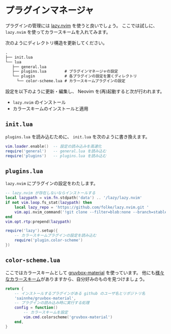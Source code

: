 # プラグインマネージャ

プラグインの管理には [lazy.nvim](https://github.com/folke/lazy.nvim) を使うと良いでしょう。
ここでは試しに、 `lazy.nvim` を使ってカラースキームを入れてみます。

次のようにディレクトリ構造を更新してください。

```txt
.
├── init.lua
└── lua
   ├── general.lua
   ├── plugins.lua        # プラグインマネージャの設定
   └── plugin             # 各プラグインの設定を置くディレクトリ
     └── color-scheme.lua # カラースキームプラグインの設定
```

設定を以下のように更新・編集し、 Neovim を(再)起動すると次が行われます。

- `lazy.nvim` のインストール
- カラースキームのインストールと適用

## `init.lua`

`plugins.lua` を読み込むために、 `init.lua` を次のように書き換えます。

```lua
vim.loader.enable()  -- 設定の読み込みを高速化
require('general')   -- general.lua を読み込む
require('plugins')   -- plugins.lua を読み込む
```

## `plugins.lua`

`lazy.nvim` にプラグインの設定をわたします。

```lua
-- lazy.nvim が存在しないならインストールする
local lazypath = vim.fn.stdpath('data') .. '/lazy/lazy.nvim'
if not vim.loop.fs_stat(lazypath) then
    local lazy_repo = 'https://github.com/folke/lazy.nvim.git '
    vim.api.nvim_command('!git clone --filter=blob:none --branch=stable ' .. lazy_repo .. lazypath)
end
vim.opt.rtp:prepend(lazypath)

require('lazy').setup({
    -- カラースキームプラグインの設定を読み込む
    require('plugin.color-scheme')
})
```

## `color-scheme.lua`

ここではカラースキームとして [gruvbox-material](https://github.com/sainnhe/gruvbox-material) を使っています。
他にも[様々なカラースキーム](https://github.com/topics/neovim-colorscheme?o=desc&s=updated)がありますから、自分好みのものを見つけましょう。

```lua
return {
    -- インストールするプラグインがある github のユーザ名とリポジトリ名
    'sainnhe/gruvbox-material',
    -- プラグインの読み込み時に実行する処理
    config = function()
        -- カラースキームを設定
        vim.cmd.colorscheme('gruvbox-material')
    end,
}
```
